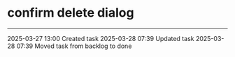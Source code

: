 confirm delete dialog
===

---

2025-03-27 13:00	Created task
2025-03-28 07:39	Updated task
2025-03-28 07:39	Moved task from backlog to done